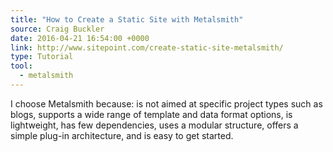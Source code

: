 ```yaml
---
title: "How to Create a Static Site with Metalsmith"
source: Craig Buckler
date: 2016-04-21 16:54:00 +0000
link: http://www.sitepoint.com/create-static-site-metalsmith/
type: Tutorial
tool:
  - metalsmith
---
```

I choose Metalsmith because: is not aimed at specific project types such as blogs, supports a wide range of template and data format options, is lightweight, has few dependencies, uses a modular structure, offers a simple plug-in architecture, and is easy to get started.
